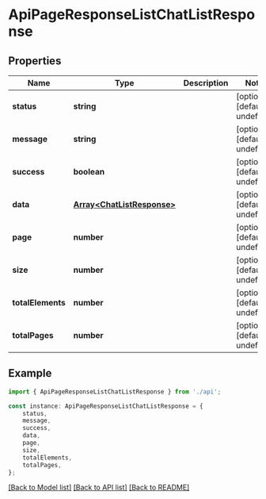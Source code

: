 # ApiPageResponseListChatListResponse


## Properties

Name | Type | Description | Notes
------------ | ------------- | ------------- | -------------
**status** | **string** |  | [optional] [default to undefined]
**message** | **string** |  | [optional] [default to undefined]
**success** | **boolean** |  | [optional] [default to undefined]
**data** | [**Array&lt;ChatListResponse&gt;**](ChatListResponse.md) |  | [optional] [default to undefined]
**page** | **number** |  | [optional] [default to undefined]
**size** | **number** |  | [optional] [default to undefined]
**totalElements** | **number** |  | [optional] [default to undefined]
**totalPages** | **number** |  | [optional] [default to undefined]

## Example

```typescript
import { ApiPageResponseListChatListResponse } from './api';

const instance: ApiPageResponseListChatListResponse = {
    status,
    message,
    success,
    data,
    page,
    size,
    totalElements,
    totalPages,
};
```

[[Back to Model list]](../README.md#documentation-for-models) [[Back to API list]](../README.md#documentation-for-api-endpoints) [[Back to README]](../README.md)
